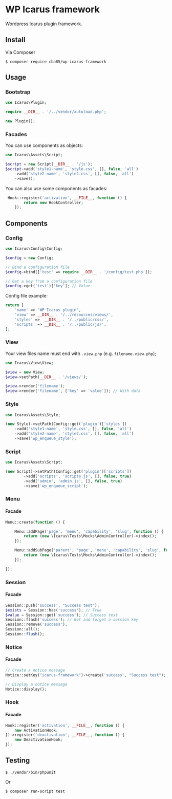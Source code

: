 # WP Icarus framework

Wordpress Icarus plugin framework.

## Install

Via Composer

```
$ composer require cba85/wp-icarus-framework
```

## Usage

### Bootstrap

```php
use Icarus\Plugin;

require __DIR__ . '/../vendor/autoload.php';

new Plugin();
```

### Facades

You can use components as objects:

```php
use Icarus\Assets\Script;

$script = new Script(__DIR__ . '/js');
$script->add('style1-name', 'style.css', [], false, 'all')
    ->add('style2-name', 'style2.css', [], false, 'all')
    ->save();
```

You can also use some components as facades:

```php
 Hook::register('activation', __FILE__, function () {
        return new HookController;
    });
```

## Components

### Config

```php
use Icarus\Config\Config;

$config = new Config;

// Bind a configuration file
$config->bind(['test' => require __DIR__ . '/config/test.php']);

// Get a key from a configuration file
$config->get('test')['key']; // Value
```

Config file example:

```php
return [
    'name' => 'WP Icarus plugin',
    'view' => __DIR__ . '/../resources/views/',
    'styles' =>  __DIR__ . '/../public/css/',
    'scripts' => __DIR__ . '/../public/js/',
];
```

### View

Your view files name must end with `.view.php` (e.g. `filename.view.php`);

```php
use Icarus\View\View;

$view = new View;
$view->setPath(__DIR__ . '/views/');

$view->render('filename');
$view->render('filename', ['key' => 'value']); // With data
```

### Style

```php
use Icarus\Assets\Style;

(new Style)->setPath(Config::get('plugin')['styles'])
    ->add('style1-name', 'style.css', [], false, 'all')
    ->add('style2-name', 'style2.css', [], false, 'all')
    ->save('wp_enqueue_style');
```

### Script

```php
use Icarus\Assets\Script;

(new Script)->setPath(Config::get('plugin')['scripts'])
        ->add('scripts', 'scripts.js', [], false, true)
        ->add('admin', 'admin.js', [], false, true)
        ->save('wp_enqueue_script');
```

### Menu

#### Facade

```php
Menu::create(function () {

    Menu::addPage('page', 'menu', 'capability', 'slug', function () {
        return (new \Icarus\Tests\Mocks\AdminController)->index();
    });

    Menu::addSubPage('parent', 'page', 'menu', 'capability', 'slug', function () {
        return (new \Icarus\Tests\Mocks\AdminController)->index();
    });

});
```

### Session

#### Facade

```php
Session::push('success', "Success test");
$exists = Session::has('success'); // True
$value = Session::get('success'); // Success test
Session::flash('success'); // Get and forget a session key
Session::remove('success');
Session::all();
Session::flush();
```

### Notice

#### Facade

```php
// Create a notice message
Notice::setKey("icarus-framework")->create('success', "Success test");

// Display a notice message
Notice::display();
```

### Hook

#### Facade

```php
Hook::register('activation', __FILE__, function () {
    new ActivationHook;
})->register('deactivation', __FILE__, function () {
    new DeactivationHook;
});
```

## Testing

```
$ ./vendor/bin/phpunit
```

Or

```
$ composer run-script test
```
